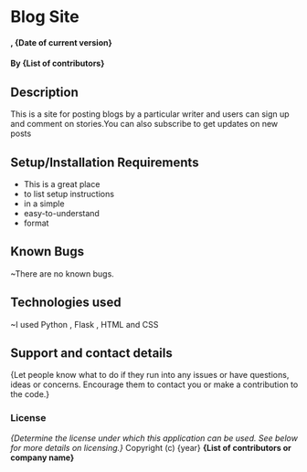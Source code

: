 # Blog Site
#### , {Date of current version}
#### By **{List of contributors}**
## Description
This is a site for posting blogs by a particular writer and users can sign up and comment on stories.You can also subscribe to get updates on new posts
## Setup/Installation Requirements
* This is a great place
* to list setup instructions
* in a simple
* easy-to-understand
* format
## Known Bugs
~There are no known bugs.
## Technologies used
~I used Python , Flask , HTML and CSS
## Support and contact details
{Let people know what to do if they run into any issues or have questions, ideas or concerns.  Encourage them to contact you or make a contribution to the code.}
### License
*{Determine the license under which this application can be used.  See below for more details on licensing.}*
Copyright (c) {year} **{List of contributors or company name}**
